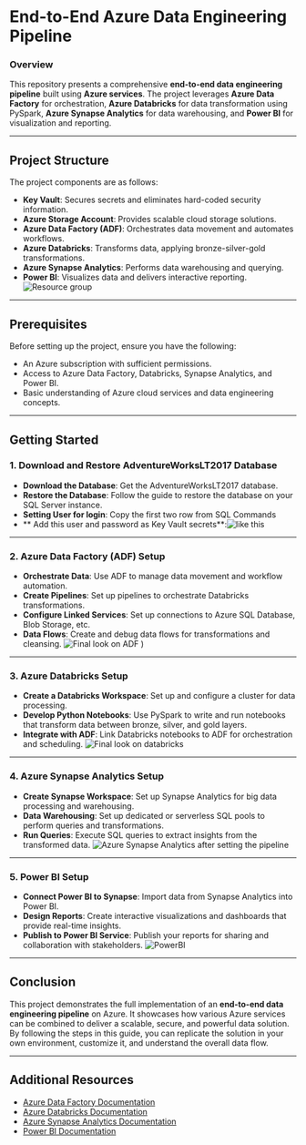 # **End-to-End Azure Data Engineering Pipeline**

### **Overview**
This repository presents a comprehensive **end-to-end data engineering pipeline** built using **Azure services**. The project leverages **Azure Data Factory** for orchestration, **Azure Databricks** for data transformation using PySpark, **Azure Synapse Analytics** for data warehousing, and **Power BI** for visualization and reporting.

---

## **Project Structure**
The project components are as follows:

- **Key Vault**: Secures secrets and eliminates hard-coded security information.
- **Azure Storage Account**: Provides scalable cloud storage solutions.
- **Azure Data Factory (ADF)**: Orchestrates data movement and automates workflows.
- **Azure Databricks**: Transforms data, applying bronze-silver-gold transformations.
- **Azure Synapse Analytics**: Performs data warehousing and querying.
- **Power BI**: Visualizes data and delivers interactive reporting.
![Resource group](https://github.com/user-attachments/assets/efdce2f3-ac53-44b0-8365-e21cb736a8e0)

---

## **Prerequisites**
Before setting up the project, ensure you have the following:

- An Azure subscription with sufficient permissions.
- Access to Azure Data Factory, Databricks, Synapse Analytics, and Power BI.
- Basic understanding of Azure cloud services and data engineering concepts.

---

## **Getting Started**

### **1. Download and Restore AdventureWorksLT2017 Database**
- **Download the Database**: Get the AdventureWorksLT2017 database.
- **Restore the Database**: Follow the guide to restore the database on your SQL Server instance.
- **Setting User for login**: Copy the first two row from SQL Commands
- ** Add this user and password as Key Vault secrets**:![like this](https://github.com/user-attachments/assets/82a7aa7e-0f56-4605-9ad1-643e0435ef12)
 

---

### **2. Azure Data Factory (ADF) Setup**
- **Orchestrate Data**: Use ADF to manage data movement and workflow automation.
- **Create Pipelines**: Set up pipelines to orchestrate Databricks transformations.
- **Configure Linked Services**: Set up connections to Azure SQL Database, Blob Storage, etc.
- **Data Flows**: Create and debug data flows for transformations and cleansing.
![Final look on ADF](https://github.com/user-attachments/assets/f625827f-ab85-46fe-93cd-3856cee735c5)
)

---

### **3. Azure Databricks Setup**
- **Create a Databricks Workspace**: Set up and configure a cluster for data processing.
- **Develop Python Notebooks**: Use PySpark to write and run notebooks that transform data between bronze, silver, and gold layers.
- **Integrate with ADF**: Link Databricks notebooks to ADF for orchestration and scheduling.
![Final look on databricks](https://github.com/user-attachments/assets/549b5820-bdfb-4a95-9ab2-6ceef4e37c7e)

---

### **4. Azure Synapse Analytics Setup**
- **Create Synapse Workspace**: Set up Synapse Analytics for big data processing and warehousing.
- **Data Warehousing**: Set up dedicated or serverless SQL pools to perform queries and transformations.
- **Run Queries**: Execute SQL queries to extract insights from the transformed data.
![Azure Synapse Analytics after setting the pipeline](https://github.com/user-attachments/assets/5efa0047-5fa2-42b2-9a02-fa989d11c2c3)

---

### **5. Power BI Setup**
- **Connect Power BI to Synapse**: Import data from Synapse Analytics into Power BI.
- **Design Reports**: Create interactive visualizations and dashboards that provide real-time insights.
- **Publish to Power BI Service**: Publish your reports for sharing and collaboration with stakeholders.
![PowerBI](https://github.com/user-attachments/assets/0b56a58c-721a-4a62-8e02-e0dd3e9f7198)

---

## **Conclusion**
This project demonstrates the full implementation of an **end-to-end data engineering pipeline** on Azure. It showcases how various Azure services can be combined to deliver a scalable, secure, and powerful data solution. By following the steps in this guide, you can replicate the solution in your own environment, customize it, and understand the overall data flow.

---

## **Additional Resources**
- [Azure Data Factory Documentation](https://learn.microsoft.com/en-us/azure/data-factory/)
- [Azure Databricks Documentation](https://learn.microsoft.com/en-us/azure/databricks/)
- [Azure Synapse Analytics Documentation](https://learn.microsoft.com/en-us/azure/synapse-analytics/)
- [Power BI Documentation](https://learn.microsoft.com/en-us/power-bi/)
